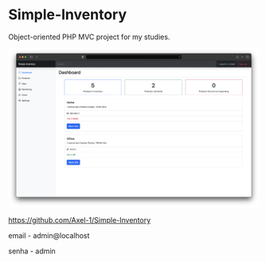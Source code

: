 # Simple-Inventory
Object-oriented PHP MVC project for my studies.

![Simple Inventory Dashboard](https://raw.githubusercontent.com/Axel-1/Simple-Inventory/master/assets/img/dashboard.png)


https://github.com/Axel-1/Simple-Inventory

email - admin@localhost

senha - admin

